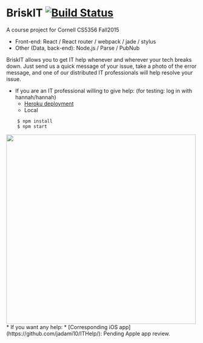 # BriskIT [![Build Status](https://travis-ci.org/hanax/BriskIT.svg?branch=master)](https://travis-ci.org/hanax/BriskIT)

A course project for Cornell CS5356 Fall2015

* Front-end: React / React router / webpack / jade / stylus
* Other (Data, back-end): Node.js / Parse / PubNub


BriskIT allows you to get IT help whenever and wherever your tech breaks down. Just send us a quick message of your issue, take a photo of the error message, and one of our distributed IT professionals will help resolve your issue.

* If you are an IT professional willing to give help: (for testing: log in with hannah/hannah)
    * [Heroku deployment](https://briskit.herokuapp.com/)
    * Local
```
    $ npm install
    $ npm start
```

<img src="http://jadami10.github.io/ITHelp/mock.png" width=500px>
* If you want any help: 
    * [Corresponding iOS app](https://github.com/jadami10/ITHelp/): Pending Apple app review.
